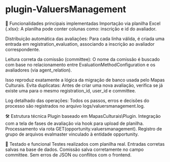 # plugin-ValuersManagement

🧩 Funcionalidades principais implementadas
Importação via planilha Excel (.xlsx):
A planilha pode conter colunas como: inscrição e id do avaliador.

Distribuição automática das avaliações:
Para cada linha válida, é criada uma entrada em registration_evaluation, associando a inscrição ao avaliador correspondente.

Leitura correta da comissão (committee):
O nome da comissão é buscado com base no relacionamento entre EvaluationMethodConfiguration e os avaliadores (via agent_relation).

Isso reproduz exatamente a lógica da migração de banco usada pelo Mapas Culturais.
Evita duplicatas:
Antes de criar uma nova avaliação, verifica se já existe uma para o mesmo registration_id, user_id e committee.

Log detalhado das operações:
Todos os passos, erros e decisões do processo são registrados no arquivo logs/valuersmanagement.log.

🛠️ Estrutura técnica
Plugin baseado em MapasCulturais\Plugin.
Integração com a tela de fases de avaliação via hook para upload de planilha.
Processamento via rota GET(opportunity.valuersmanagement).
Registro de grupo de arquivos evalmaster vinculado à entidade opportunity.

🧪 Testado e funcional
Testes realizados com planilha real.
Entradas corretas salvas na base de dados.
Comissão salva corretamente no campo committee.
Sem erros de JSON ou conflitos com o frontend.